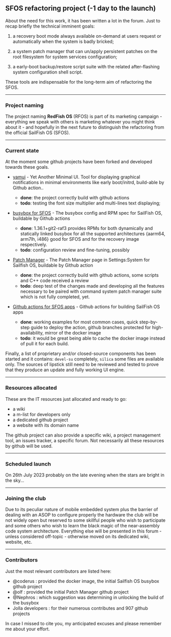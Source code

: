 ## SFOS refactoring project (-1 day to the launch)

About the need for this work, it has been written a lot in the forum. Just to recap briefly the technical imminent goals:

1. a recovery boot mode always available on-demand at users request or automatically when the system is badly bricked;

2. a system patch manager that can un/apply persistent patches on the root filesystem for system services configuration;

3. a early-boot backup/restore script suite with the related after-flashing system configuration shell script.

These tools are indispensable for the long-term aim of refactoring the SFOS.

---

### Project naming

The project naming **RedFish OS** (RFOS) is part of its marketing campaign - everything we speak with others is marketing whatever you might think about it - and hopefully in the next future to distinguish the refactoring from the official SailFish OS (SFOS).

---

### Current state

At the moment some github projects have been forked and developed towards these goals.

* [yamui](https://github.com/robang74/yamui) - Yet Another Minimal UI. Tool for displaying graphical notifications in minimal environments like early boot/initrd, build-able by Github action..
  * **done**: the project correctly build with github actions
  * **todo**: testing the font size multiplier and multi-lines text displaying;

* [busybox for SFOS](https://github.com/robang74/sailfish-os-busybox) - The busybox config and RPM spec for SailFish OS, buildable by Github actions
  * **done**: 1.36.1+git2-raf3 provides RPMs for both dynamically and statically linked busybox for all the supported architectures {aarm64, arm7lh, i486} good for SFOS and for the recovery image respectively.
  * **todo**: configuration review and fine-tuning, possibly

* [Patch Manager](https://github.com/robang74/patchmanager) - The Patch Manager page in Settings:System for Sailfish OS, buildable by Github action
  * **done**: the project correctly build with github actions, some scripts and C++ code received a review
  * **todo**: deep test of the changes made and developing all the features necessary to be paired with command system patch manager suite which is not fully completed, yet.

* [Github actions for SFOS apps](https://github.com/robang74/github-sfos-apps-build) - Github actions for building SailFish OS apps
  * **done**: working examples for most common cases, quick step-by-step guide to deploy the action, github branches protected for high-availability, mirror of the docker image
  * **todo**: it would be great being able to cache the docker image instead of pull it for each build.

Finally, a list of proprietary and/or closed-source components has been started and it contains: `devel-su` completely, `silica` some files are available only. The sources of lipstick still need to be reviewed and tested to prove that they produce an update and fully working UI engine.

---

### Resources allocated

These are the IT resources just allocated and ready to go:

* a wiki
* a m-list for developers only
* a dedicated github project
* a website with its domain name

The github project can also provide a specific wiki, a project management tool, an issues tracker, a specific forum. Not necessarily all these resources by github will be used.

---

### Scheduled launch

On 26th July 2023 probably on the late evening when the stars are bright in the sky...

---

### Joining the club

Due to its peculiar nature of mobile embedded system plus the barrier of dealing with an ASOP to configure properly the hardware the club will be not widely open but reserved to some skillful people who wish to participate and some others who wish to learn the black magic of the near-assembly code system architecture. Everything else will be presented in this forum - unless considered off-topic - otherwise moved on its dedicated wiki, website, etc.

---

### Contributors

Just the most relevant contributors are listed here:

* @coderus : provided the docker image, the initial Sailfish OS busybox github project
* @olf : provided the initial Patch Manager github project
* @Nephros : which suggestion was determining in unlocking the build of the busybox
* Jolla developers : for their numerous contributes and 907 github projects
 
In case I missed to cite you, my anticipated excuses and please remember me about your effort.
